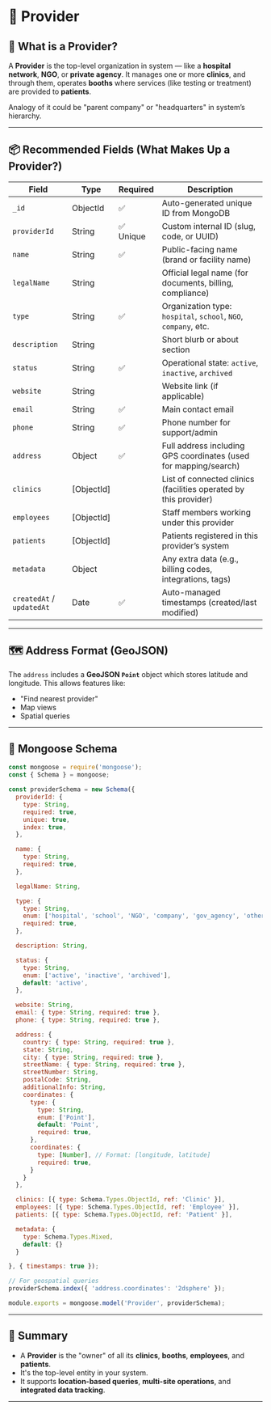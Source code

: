 # 🏥 **Provider**

## 📘 What is a Provider?

A **Provider** is the top-level organization in system — like a **hospital network**, **NGO**, or **private agency**. It manages one or more **clinics**, and through them, operates **booths** where services (like testing or treatment) are provided to **patients**.

Analogy of it could be "parent company" or "headquarters" in system’s hierarchy.

---

## 📦 Recommended Fields (What Makes Up a Provider?)

| Field                     | Type        | Required | Description                                                      |
| ------------------------- | ----------- | -------- | ---------------------------------------------------------------- |
| `_id`                     | ObjectId    | ✅        | Auto-generated unique ID from MongoDB                            |
| `providerId`              | String      | ✅ Unique | Custom internal ID (slug, code, or UUID)                         |
| `name`                    | String      | ✅        | Public-facing name (brand or facility name)                      |
| `legalName`               | String      |          | Official legal name (for documents, billing, compliance)         |
| `type`                    | String      | ✅        | Organization type: `hospital`, `school`, `NGO`, `company`, etc.  |
| `description`             | String      |          | Short blurb or about section                                     |
| `status`                  | String      | ✅        | Operational state: `active`, `inactive`, `archived`              |
| `website`                 | String      |          | Website link (if applicable)                                     |
| `email`                   | String      | ✅        | Main contact email                                               |
| `phone`                   | String      | ✅        | Phone number for support/admin                                   |
| `address`                 | Object      | ✅        | Full address including GPS coordinates (used for mapping/search) |
| `clinics`                 | \[ObjectId] |          | List of connected clinics (facilities operated by this provider) |
| `employees`               | \[ObjectId] |          | Staff members working under this provider                        |
| `patients`                | \[ObjectId] |          | Patients registered in this provider’s system                    |
| `metadata`                | Object      |          | Any extra data (e.g., billing codes, integrations, tags)         |
| `createdAt` / `updatedAt` | Date        | ✅        | Auto-managed timestamps (created/last modified)                  |

---

## 🗺️ Address Format (GeoJSON)

The `address` includes a **GeoJSON `Point`** object which stores latitude and longitude. This allows features like:

* "Find nearest provider"
* Map views
* Spatial queries

---

## 🧾 Mongoose Schema

```js
const mongoose = require('mongoose');
const { Schema } = mongoose;

const providerSchema = new Schema({
  providerId: {
    type: String,
    required: true,
    unique: true,
    index: true,
  },

  name: {
    type: String,
    required: true,
  },

  legalName: String,

  type: {
    type: String,
    enum: ['hospital', 'school', 'NGO', 'company', 'gov_agency', 'other'],
    required: true,
  },

  description: String,

  status: {
    type: String,
    enum: ['active', 'inactive', 'archived'],
    default: 'active',
  },

  website: String,
  email: { type: String, required: true },
  phone: { type: String, required: true },

  address: {
    country: { type: String, required: true },
    state: String,
    city: { type: String, required: true },
    streetName: { type: String, required: true },
    streetNumber: String,
    postalCode: String,
    additionalInfo: String,
    coordinates: {
      type: {
        type: String,
        enum: ['Point'],
        default: 'Point',
        required: true,
      },
      coordinates: {
        type: [Number], // Format: [longitude, latitude]
        required: true,
      }
    }
  },

  clinics: [{ type: Schema.Types.ObjectId, ref: 'Clinic' }],
  employees: [{ type: Schema.Types.ObjectId, ref: 'Employee' }],
  patients: [{ type: Schema.Types.ObjectId, ref: 'Patient' }],

  metadata: {
    type: Schema.Types.Mixed,
    default: {}
  }

}, { timestamps: true });

// For geospatial queries
providerSchema.index({ 'address.coordinates': '2dsphere' });

module.exports = mongoose.model('Provider', providerSchema);
```

---

## 📌 Summary

* A **Provider** is the "owner" of all its **clinics**, **booths**, **employees**, and **patients**.
* It's the top-level entity in your system.
* It supports **location-based queries**, **multi-site operations**, and **integrated data tracking**.

---
